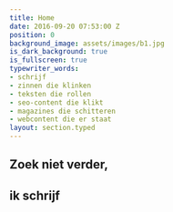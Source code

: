 ```yaml
---
title: Home
date: 2016-09-20 07:53:00 Z
position: 0
background_image: assets/images/b1.jpg
is_dark_background: true
is_fullscreen: true
typewriter_words:
- schrijf
- zinnen die klinken
- teksten die rollen
- seo-content die klikt
- magazines die schitteren
- webcontent die er staat
layout: section.typed
---
```


## Zoek niet verder,

## ik <span id="typed">schrijf</span>